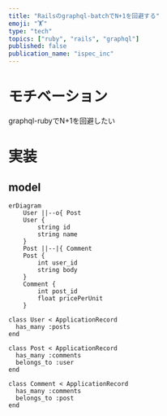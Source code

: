 ```yaml
---
title: "Railsのgraphql-batchでN+1を回避する"
emoji: "🏋"
type: "tech"
topics: ["ruby", "rails", "graphql"]
published: false
publication_name: "ispec_inc"
---
```


# モチベーション

graphql-rubyでN+1を回避したい


# 実装

## model
```mermaid
erDiagram
    User ||--o{ Post
    User {
        string id
        string name
    }
    Post ||--|{ Comment
    Post {
        int user_id
        string body
    }
    Comment {
        int post_id
        float pricePerUnit
    }
```
```code:ruby
class User < ApplicationRecord
  has_many :posts
end

class Post < ApplicationRecord
  has_many :comments
  belongs_to :user
end

class Comment < ApplicationRecord
  has_many :comments
  belongs_to :post
end
```
